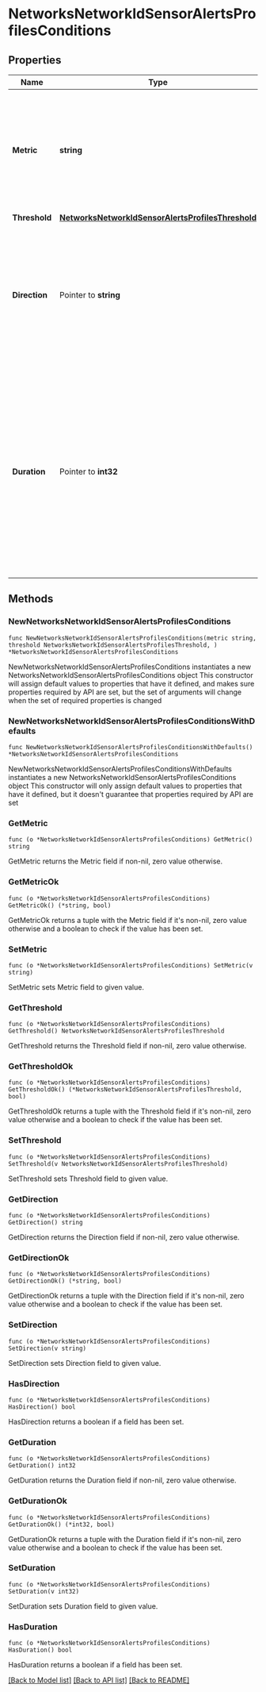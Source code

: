 # NetworksNetworkIdSensorAlertsProfilesConditions

## Properties

Name | Type | Description | Notes
------------ | ------------- | ------------- | -------------
**Metric** | **string** | The type of sensor metric that will be monitored for changes. Available metrics are door, humidity, indoorAirQuality, noise, pm25, temperature, tvoc, and water. | 
**Threshold** | [**NetworksNetworkIdSensorAlertsProfilesThreshold**](NetworksNetworkIdSensorAlertsProfilesThreshold.md) |  | 
**Direction** | Pointer to **string** | If &#39;above&#39;, an alert will be sent when a sensor reads above the threshold. If &#39;below&#39;, an alert will be sent when a sensor reads below the threshold. Only applicable for temperature and humidity thresholds. | [optional] 
**Duration** | Pointer to **int32** | Length of time in seconds that the triggering state must persist before an alert is sent. Available options are 0 seconds, 1 minute, 2 minutes, 3 minutes, 4 minutes, 5 minutes, 10 minutes, 15 minutes, 30 minutes, 1 hour, 2 hours, 4 hours, and 8 hours. Default is 0. | [optional] 

## Methods

### NewNetworksNetworkIdSensorAlertsProfilesConditions

`func NewNetworksNetworkIdSensorAlertsProfilesConditions(metric string, threshold NetworksNetworkIdSensorAlertsProfilesThreshold, ) *NetworksNetworkIdSensorAlertsProfilesConditions`

NewNetworksNetworkIdSensorAlertsProfilesConditions instantiates a new NetworksNetworkIdSensorAlertsProfilesConditions object
This constructor will assign default values to properties that have it defined,
and makes sure properties required by API are set, but the set of arguments
will change when the set of required properties is changed

### NewNetworksNetworkIdSensorAlertsProfilesConditionsWithDefaults

`func NewNetworksNetworkIdSensorAlertsProfilesConditionsWithDefaults() *NetworksNetworkIdSensorAlertsProfilesConditions`

NewNetworksNetworkIdSensorAlertsProfilesConditionsWithDefaults instantiates a new NetworksNetworkIdSensorAlertsProfilesConditions object
This constructor will only assign default values to properties that have it defined,
but it doesn't guarantee that properties required by API are set

### GetMetric

`func (o *NetworksNetworkIdSensorAlertsProfilesConditions) GetMetric() string`

GetMetric returns the Metric field if non-nil, zero value otherwise.

### GetMetricOk

`func (o *NetworksNetworkIdSensorAlertsProfilesConditions) GetMetricOk() (*string, bool)`

GetMetricOk returns a tuple with the Metric field if it's non-nil, zero value otherwise
and a boolean to check if the value has been set.

### SetMetric

`func (o *NetworksNetworkIdSensorAlertsProfilesConditions) SetMetric(v string)`

SetMetric sets Metric field to given value.


### GetThreshold

`func (o *NetworksNetworkIdSensorAlertsProfilesConditions) GetThreshold() NetworksNetworkIdSensorAlertsProfilesThreshold`

GetThreshold returns the Threshold field if non-nil, zero value otherwise.

### GetThresholdOk

`func (o *NetworksNetworkIdSensorAlertsProfilesConditions) GetThresholdOk() (*NetworksNetworkIdSensorAlertsProfilesThreshold, bool)`

GetThresholdOk returns a tuple with the Threshold field if it's non-nil, zero value otherwise
and a boolean to check if the value has been set.

### SetThreshold

`func (o *NetworksNetworkIdSensorAlertsProfilesConditions) SetThreshold(v NetworksNetworkIdSensorAlertsProfilesThreshold)`

SetThreshold sets Threshold field to given value.


### GetDirection

`func (o *NetworksNetworkIdSensorAlertsProfilesConditions) GetDirection() string`

GetDirection returns the Direction field if non-nil, zero value otherwise.

### GetDirectionOk

`func (o *NetworksNetworkIdSensorAlertsProfilesConditions) GetDirectionOk() (*string, bool)`

GetDirectionOk returns a tuple with the Direction field if it's non-nil, zero value otherwise
and a boolean to check if the value has been set.

### SetDirection

`func (o *NetworksNetworkIdSensorAlertsProfilesConditions) SetDirection(v string)`

SetDirection sets Direction field to given value.

### HasDirection

`func (o *NetworksNetworkIdSensorAlertsProfilesConditions) HasDirection() bool`

HasDirection returns a boolean if a field has been set.

### GetDuration

`func (o *NetworksNetworkIdSensorAlertsProfilesConditions) GetDuration() int32`

GetDuration returns the Duration field if non-nil, zero value otherwise.

### GetDurationOk

`func (o *NetworksNetworkIdSensorAlertsProfilesConditions) GetDurationOk() (*int32, bool)`

GetDurationOk returns a tuple with the Duration field if it's non-nil, zero value otherwise
and a boolean to check if the value has been set.

### SetDuration

`func (o *NetworksNetworkIdSensorAlertsProfilesConditions) SetDuration(v int32)`

SetDuration sets Duration field to given value.

### HasDuration

`func (o *NetworksNetworkIdSensorAlertsProfilesConditions) HasDuration() bool`

HasDuration returns a boolean if a field has been set.


[[Back to Model list]](../README.md#documentation-for-models) [[Back to API list]](../README.md#documentation-for-api-endpoints) [[Back to README]](../README.md)


